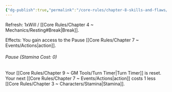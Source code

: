 ```yaml
---
{"dg-publish":true,"permalink":"/core-rules/chapter-8-skills-and-flaws/skill-list/will/rank-1/pause/"}
---
```


Refresh: 1xWill / [[Core Rules/Chapter 4 ~ Mechanics/Resting#Break\|Break]].

Effects:
You gain access to the Pause [[Core Rules/Chapter 7 ~ Events/Actions\|action]].

###### Pause (Stamina Cost: 0)
Your [[Core Rules/Chapter 9 ~ GM Tools/Turn Timer\|Turn Timer]] is reset.
Your next [[Core Rules/Chapter 7 ~ Events/Actions\|action]] costs 1 less [[Core Rules/Chapter 3 ~ Characters/Stamina\|Stamina]].